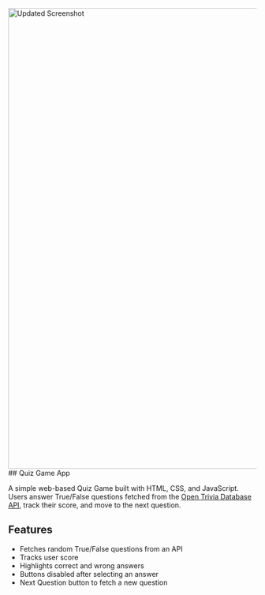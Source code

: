 <img width="1496" height="934" alt="Updated Screenshot" src="https://github.com/user-attachments/assets/c991c088-b4bd-4d07-bfc9-d9e70f343a1f" />
## Quiz Game App


A simple web-based Quiz Game built with HTML, CSS, and JavaScript. Users answer True/False questions fetched from the [Open Trivia Database API](https://opentdb.com/), track their score, and move to the next question.

## Features
- Fetches random True/False questions from an API
- Tracks user score
- Highlights correct and wrong answers
- Buttons disabled after selecting an answer
- Next Question button to fetch a new question
